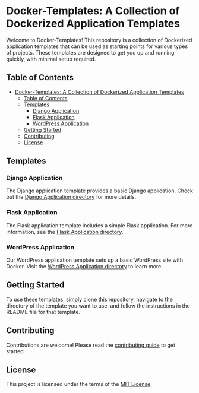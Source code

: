 # Docker-Templates: A Collection of Dockerized Application Templates

Welcome to Docker-Templates! This repository is a collection of Dockerized application templates that can be used as starting points for various types of projects. These templates are designed to get you up and running quickly, with minimal setup required.

## Table of Contents

- [Docker-Templates: A Collection of Dockerized Application Templates](#docker-templates-a-collection-of-dockerized-application-templates)
  - [Table of Contents](#table-of-contents)
  - [Templates](#templates)
    - [Django Application](#django-application)
    - [Flask Application](#flask-application)
    - [WordPress Application](#wordpress-application)
  - [Getting Started](#getting-started)
  - [Contributing](#contributing)
  - [License](#license)

## Templates

### Django Application

The Django application template provides a basic Django application. Check out the [Django Application directory](./django-application/README.md) for more details.

### Flask Application

The Flask application template includes a simple Flask application. For more information, see the [Flask Application directory](./flask-application/README.md).

### WordPress Application

Our WordPress application template sets up a basic WordPress site with Docker. Visit the [WordPress Application directory](./wordpress-application/README.md) to learn more.

## Getting Started

To use these templates, simply clone this repository, navigate to the directory of the template you want to use, and follow the instructions in the README file for that template.

## Contributing

Contributions are welcome! Please read the [contributing guide](CONTRIBUTING.md) to get started.

## License

This project is licensed under the terms of the [MIT License](LICENSE.md).
